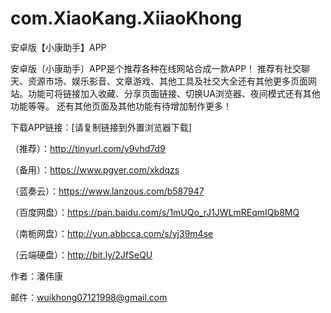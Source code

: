 # com.XiaoKang.XiiaoKhong
安卓版【小康助手】APP　
 
 
安卓版〔小康助手〕APP是个推荐各种在线网站合成一款APP！ 
推荐有社交聊天、资源市场、娱乐影音、文章游戏、其他工具及社交大全还有其他更多页面网站。功能可将链接加入收藏、分享页面链接、切换UA浏览器、夜间模式还有其他功能等等。 
还有其他页面及其他功能有待增加制作更多！ 
 
  
  
 
下载APP链接：[请复制链接到外置浏览器下载]   
 
（推荐）：http://tinyurl.com/y9vhd7d9 
 
（备用）：https://www.pgyer.com/xkdqzs 
 
（蓝奏云）：https://www.lanzous.com/b587947 
 
（百度网盘）：https://pan.baidu.com/s/1mUQo_rJ1JWLmREqmIQb8MQ 
 
（南栀网盘）：http://yun.abbcca.com/s/yj39m4se 
 
（云端硬盘）：http://bit.ly/2JfSeQU 
 

  


作者：潘伟康 

邮件：wuikhong07121998@gmail.com
